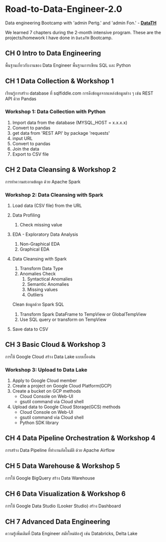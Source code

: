 # Road-to-Data-Engineer-2.0

Data engineering Bootcamp with 'admin Pertg.' and 'admin Fon.' - **[DataTH](https://school.datath.com/)**

We learned 7 chapters during the 2-month intensive program. These are the projects/homework I have done in `DataTH` Bootcamp.

## CH 0 Intro to Data Engineering
พื้นฐานเกี่ยวกับงานของ Data Engineer
พื้นฐานการเขียน SQL และ Python
  
## CH 1 Data Collection & Workshop 1
เรียนรู้การสร้าง database ที่ sqlfiddle.com 
การดึงข้อมูลจากแหล่งข้อมูลต่าง ๆ เช่น REST API ด้วย Pandas 
### Workshop 1: Data Collection with Python 
1. Import data from the database (MYSQL_HOST = x.x.x.x) 
2. Convert to pandas 
3. get data from 'REST API' by package 'requests' 
4. input URL 
5. Convert to pandas 
6. Join the data 
7. Export to CSV file
    
## CH 2 Data Cleansing & Workshop 2
การทำความสะอาดข้อมูล ด้วย Apache Spark 
### Workshop 2: Data Cleansing with Spark 
1. Load data (CSV file) from the URL 
2. Data Profiling
    1. Check missing value
3. EDA - Exploratory Data Analysis
    1. Non-Graphical EDA
    2. Graphical EDA
4. Data Cleansing with Spark
    1. Transform Data Type
    2. Anomalies Check
       1. Syntactical Anomalies 
       2. Semantic Anomalies 
       3. Missing values 
       4. Outliers

    Clean ข้อมูลด้วย Spark SQL
   1. Transform Spark DataFrame to TempView or GlobalTempView
   2. Use SQL query or transform on TempView
6. Save data to CSV

## CH 3 Basic Cloud & Workshop 3
การใช้ Google Cloud สร้าง Data Lake แบบเบื้องต้น
### Workshop 3: Upload to Data Lake
1. Apply to Google Cloud member
2. Create a project on Google Cloud Platform(GCP)
3. Create a bucket on GCP methods
     + Cloud Console on Web-UI
     + gsutil command via Cloud shell
4. Upload data to Google Cloud Storage(GCS) methods
    + Cloud Console on Web-UI
    + gsutil command via Cloud shell
    + Python SDK library
## CH 4 Data Pipeline Orchestration & Workshop 4
การสร้าง Data Pipeline ที่ทำงานอัตโนมัติ ด้วย Apache Airflow
  
## CH 5 Data Warehouse & Workshop 5
การใช้ Google BigQuery สร้าง Data Warehouse
  
## CH 6 Data Visualization & Workshop 6
การใช้ Google Data Studio (Looker Studio) สร้าง Dashboard
  
## CH 7 Advanced Data Engineering
ความรู้เพิ่มเติมที่ Data Engineer สมัยใหม่ต้องรู้ เช่น Databricks, Delta Lake
